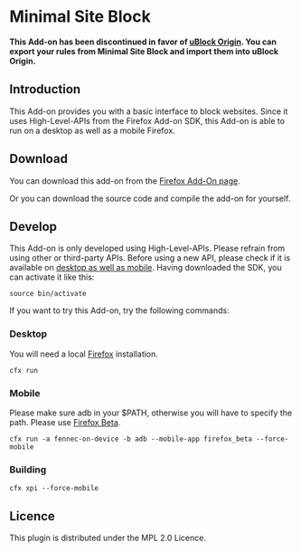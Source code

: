 # Minimal Site Block

**This Add-on has been discontinued in favor of [uBlock Origin](https://addons.mozilla.org/de/firefox/addon/ublock-origin/). You can export your rules from Minimal Site Block and import them into uBlock Origin.**

## Introduction

This Add-on provides you with a basic interface to block websites. Since it uses High-Level-APIs from the Firefox Add-on SDK, this Add-on is able to run on a desktop as well as a mobile Firefox.

## Download

You can download this add-on from the [Firefox Add-On page](https://addons.mozilla.org/firefox/addon/minimal-site-block/).

Or you can download the source code and compile the add-on for yourself.

## Develop

This Add-on is only developed using High-Level-APIs. Please refrain from using other or third-party APIs. Before using a new API, please check if it is available on [desktop as well as mobile](https://developer.mozilla.org/en-US/Add-ons/SDK/Tutorials/Mobile_development).
Having downloaded the SDK, you can activate it like this:

    source bin/activate

If you want to try this Add-on, try the following commands:

### Desktop

You will need a local [Firefox](https://www.mozilla.org/firefox) installation.

    cfx run

### Mobile

Please make sure adb in your $PATH, otherwise you will have to specify the path. Please use [Firefox Beta](https://play.google.com/store/apps/details?id=org.mozilla.firefox_beta).

    cfx run -a fennec-on-device -b adb --mobile-app firefox_beta --force-mobile

### Building

    cfx xpi --force-mobile

## Licence

This plugin is distributed under the MPL 2.0 Licence.
